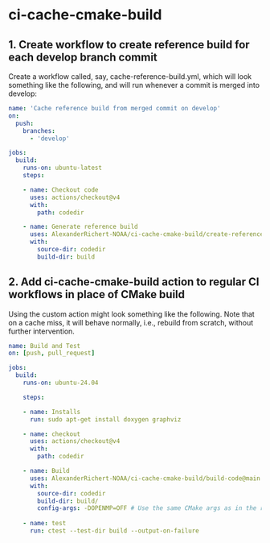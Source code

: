 # ci-cache-cmake-build

## 1. Create workflow to create reference build for each develop branch commit

Create a workflow called, say, cache-reference-build.yml, which will look
something like the following, and will run whenever a commit is merged into
develop:
```yaml
name: 'Cache reference build from merged commit on develop'
on:
  push:
    branches:
      - 'develop'

jobs:
  build:
    runs-on: ubuntu-latest
    steps:

    - name: Checkout code
      uses: actions/checkout@v4
      with:
        path: codedir

    - name: Generate reference build
      uses: AlexanderRichert-NOAA/ci-cache-cmake-build/create-reference-cache@main
      with:
        source-dir: codedir
        build-dir: build
```

## 2. Add ci-cache-cmake-build action to regular CI workflows in place of CMake build

Using the custom action might look something like the following. Note that on a
cache miss, it will behave normally, i.e., rebuild from scratch, without
further intervention.
```yaml
name: Build and Test
on: [push, pull_request]

jobs:
  build:
    runs-on: ubuntu-24.04

    steps:

    - name: Installs
      run: sudo apt-get install doxygen graphviz 

    - name: checkout
      uses: actions/checkout@v4
      with: 
        path: codedir

    - name: Build
      uses: AlexanderRichert-NOAA/ci-cache-cmake-build/build-code@main
      with:
        source-dir: codedir
        build-dir: build/
        config-args: -DOPENMP=OFF # Use the same CMake args as in the reference build above
    
    - name: test
      run: ctest --test-dir build --output-on-failure
```
